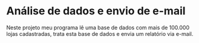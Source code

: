 # Análise de dados e envio de e-mail
 
Neste projeto meu programa lê uma base de dados com mais de 100.000 lojas cadastradas, trata esta base de dados e envia um relatório via e-mail.
